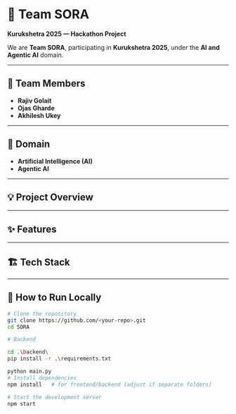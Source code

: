 # 🚀 Team SORA  

**Kurukshetra 2025 — Hackathon Project**  

We are **Team SORA**, participating in **Kurukshetra 2025**, under the **AI and Agentic AI** domain.  

---

## 👥 Team Members  
- **Rajiv Golait**  
- **Ojas Gharde**  
- **Akhilesh Ukey**  

---

## 🧠 Domain  
- **Artificial Intelligence (AI)**  
- **Agentic AI**  

---

## 💡 Project Overview  

---

## ✨ Features  

---

## 🏗️ Tech Stack  


---

## 🚦 How to Run Locally  
```bash
# Clone the repository
git clone https://github.com/<your-repo>.git
cd SORA

# Backend

cd .\backend\
pip install -r .\requirements.txt

python main.py
# Install dependencies
npm install   # for frontend/backend (adjust if separate folders)

# Start the development server
npm start
